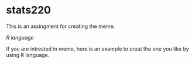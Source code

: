 # stats220
This is an assingment for creating the meme. 

*R language*

If you are intrested in meme, here is an example to creat the one you like by using R language.
